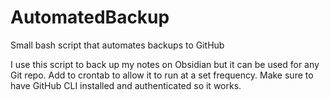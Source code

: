 # AutomatedBackup
Small bash script that automates backups to GitHub

I use this script to back up my notes on Obsidian but it can be used for any Git repo. Add to crontab to allow it to run at a set frequency. Make sure to have GitHub CLI installed and authenticated so it works. 
